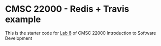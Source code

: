 # CMSC 22000 - Redis + Travis example
 
This is the starter code for [Lab 8](https://uchicago-cs.github.io/cmsc22000/labs/lab8/) of CMSC 22000 Introduction to Software Development

